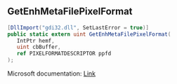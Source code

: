 ## GetEnhMetaFilePixelFormat

```csharp
[DllImport("gdi32.dll", SetLastError = true)]
public static extern uint GetEnhMetaFilePixelFormat(
   IntPtr hemf,
   uint cbBuffer,
   ref PIXELFORMATDESCRIPTOR ppfd
);
```

Microsoft documentation: [Link](https://docs.microsoft.com/en-us/windows/win32/api/wingdi/nf-wingdi-getenhmetafilepixelformat)
